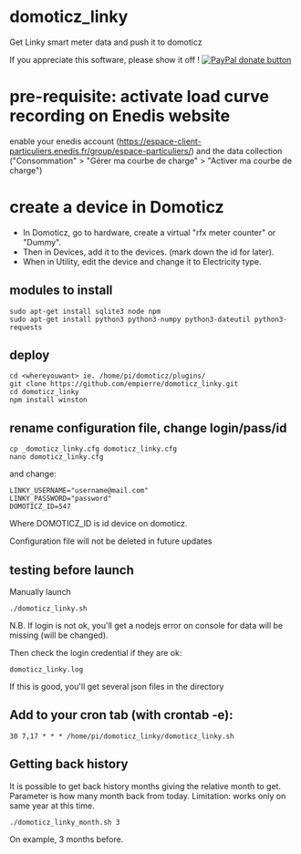 # domoticz_linky
Get Linky smart meter data and push it to domoticz

If you appreciate this software, please show it off ! [![PayPal donate button](http://img.shields.io/paypal/donate.png?color=yellow)](https://www.paypal.com/cgi-bin/webscr?cmd=_xclick&business=epierre@e-nef.com&currency_code=EUR&amount=&item_name=thanks "Donate once-off to this project using Paypal")


# pre-requisite: activate load curve recording on Enedis website
enable your enedis account (https://espace-client-particuliers.enedis.fr/group/espace-particuliers/) and the data collection ("Consommation" > "Gérer ma courbe de charge" > "Activer ma courbe de charge")

# create a device in Domoticz
- In Domoticz, go to hardware, create a virtual "rfx meter counter" or "Dummy".
- Then in Devices, add it to the devices. (mark down the id for later).
- When in Utility, edit the device and change it to Electricity type.

## modules to install

    sudo apt-get install sqlite3 node npm
    sudo apt-get install python3 python3-numpy python3-dateutil python3-requests
## deploy
    cd <whereyouwant> ie. /home/pi/domoticz/plugins/
    git clone https://github.com/empierre/domoticz_linky.git
    cd domoticz_linky
    npm install winston

## rename configuration file, change login/pass/id

    cp _domoticz_linky.cfg domoticz_linky.cfg
    nano domoticz_linky.cfg

and change:

    LINKY_USERNAME="username@mail.com"
    LINKY_PASSWORD="password"
    DOMOTICZ_ID=547
    
Where DOMOTICZ_ID is id device on domoticz. 

Configuration file will not be deleted in future updates


## testing before launch

Manually launch

    ./domoticz_linky.sh

N.B. If login is not ok, you'll get a nodejs error on console for data will be missing (will be changed).

Then check the login credential if they are ok:

    domoticz_linky.log

If this is good, you'll get several json files in the directory

## Add to your cron tab (with crontab -e):

    30 7,17 * * * /home/pi/domoticz_linky/domoticz_linky.sh

## Getting back history

  It is possible to get back history months giving the relative month to get. Parameter is how many month back from today. Limitation: works only on same year at this time.

    ./domoticz_linky_month.sh 3
    
 On example, 3 months before.
